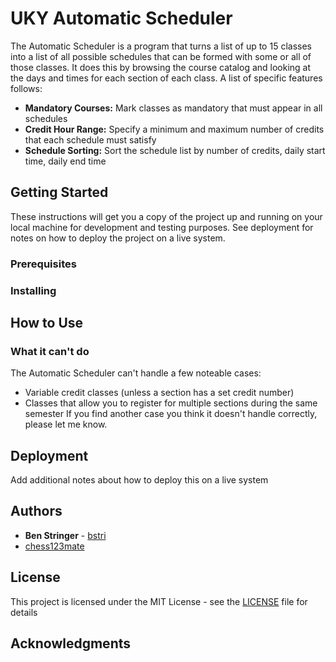 # UKY Automatic Scheduler

The Automatic Scheduler is a program that turns a list of up to 15 classes into a list of all possible schedules that can be formed with some or all of those classes. It does this by browsing the course catalog and looking at the days and times for each section of each class. A list of specific features follows:

* **Mandatory Courses:** Mark classes as mandatory that must appear in all schedules
* **Credit Hour Range:** Specify a minimum and maximum number of credits that each schedule must satisfy
* **Schedule Sorting:** Sort the schedule list by number of credits, daily start time, daily end time

## Getting Started

These instructions will get you a copy of the project up and running on your local machine for development and testing purposes. See deployment for notes on how to deploy the project on a live system.

### Prerequisites



### Installing



## How to Use

### What it can't do

The Automatic Scheduler can't handle a few noteable cases:
* Variable credit classes (unless a section has a set credit number)
* Classes that allow you to register for multiple sections during the same semester
If you find another case you think it doesn't handle correctly, please let me know.


## Deployment

Add additional notes about how to deploy this on a live system


## Authors

* **Ben Stringer** - [bstri](https://github.com/bstri)
* [chess123mate](https://github.com/chess123mate)

## License

This project is licensed under the MIT License - see the [LICENSE](LICENSE) file for details

## Acknowledgments

